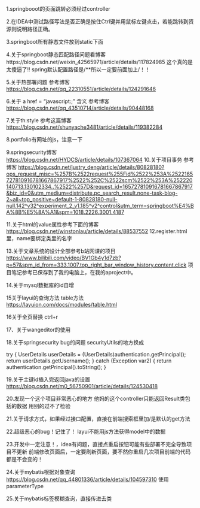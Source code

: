 1.springbooot的页面跳转必须经过controller

2.在IDEA中测试路径写法是否正确是按住Ctrl键并用鼠标左键点击，若能跳转到资源则说明路径正确。

3.springboot所有静态文件放到static下面

4.关于springboot静态匹配路径问题看博客https://blog.csdn.net/weixin_42565971/article/details/117824985
这个真的是太傻逼了!!
spring默认配置路径是/**所以一定要前面加上/！！

5.关于热部署问题
参考博客 https://blog.csdn.net/qq_22310551/article/details/124291646

6.关于 a href = “javascript:;” 含义
参考博客 https://blog.csdn.net/qq_43510714/article/details/90448168

7.关于th:style
参考这篇博客
https://blog.csdn.net/shunyache3481/article/details/119382284

8.portfolio有网址的js，注意一下

9.springsecurity博客
https://blog.csdn.net/HYDCS/article/details/107367064
10.关于项目事务 参考博客
https://blog.csdn.net/justry_deng/article/details/80828180?ops_request_misc=%257B%2522request%255Fid%2522%253A%2522165727810916781667867917%2522%252C%2522scm%2522%253A%252220140713.130102334..%2522%257D&request_id=165727810916781667867917&biz_id=0&utm_medium=distribute.pc_search_result.none-task-blog-2~all~top_positive~default-1-80828180-null-null.142^v32^experiment_2_v1,185^v2^control&utm_term=springboot%E4%BA%8B%E5%8A%A1&spm=1018.2226.3001.4187

11.关于html的value属性参考下面的博客
https://blog.csdn.net/winstonlau/article/details/88537552
12.register.html里，name要绑定类里的名字

13.关于文章系统的设计全部参考b站网课的项目
https://www.bilibili.com/video/BV1Gb4y1d7zb?p=57&spm_id_from=333.1007.top_right_bar_window_history.content.click
项目笔记参考已保存到了我的电脑上，在我的aproject中。

14.关于mysql数据库的id自增

15关于layui的查询方法
table方法
https://layuion.com/docs/modules/table.html

16关于全页替换
ctrl+r

17、关于wangeditor的使用

18.关于springsecurity bug的问题
securityUtils的地方换成

try {
UserDetails userDetails = (UserDetails)authentication.getPrincipal();
return userDetails.getUsername();
} catch (Exception var2) {
return authentication.getPrincipal().toString();
}

19.关于主键id插入完返回java的设置
https://blog.csdn.net/m0_56750901/article/details/124530418

20.发现一个这个项目非常恶心的地方
他妈的这个controller只能返回Result类包括的数据
用别的过不了检验

21.关于请求方式，如果经过接口配置，直接在前端搜索框里加/是默认的get方法

22.超级恶心的bug！记住了！
layui不能用js方法获得model中的数据

23.开发中一定注意！，idea有问题，直接点重启按钮可能有些部署不完全导致项目不更新
前端修改页面后，一定要刷新页面，要不然你重启几次项目前端的代码都是不会变的！

24.关于mybatis根据对象查询
https://blog.csdn.net/qq_44801336/article/details/104597310
使用parameterType

25.关于mybatis<if>标签模糊查询，直接传进去类
